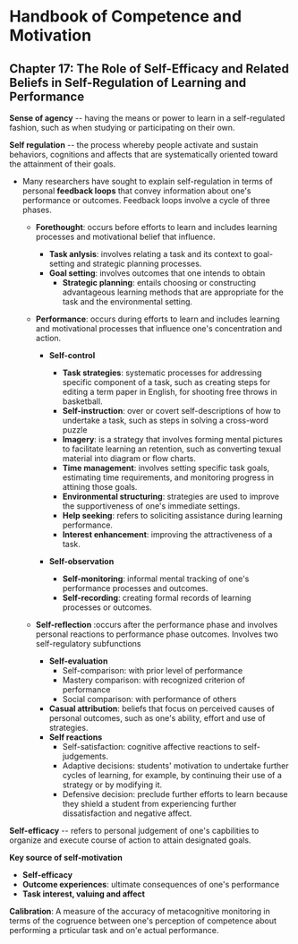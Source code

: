 # Handbook of Competence and Motivation


## Chapter 17: The Role of Self-Efficacy and Related Beliefs in Self-Regulation of Learning and Performance

**Sense of agency** -- having the means or power to learn in a self-regulated fashion, such as when studying or participating on their own.

**Self regulation** -- the process whereby people activate and sustain behaviors, cognitions and affects that are systematically oriented toward the attainment of their goals.
* Many researchers have sought to explain self-regulation in terms of personal **feedback loops** that convey information about one's performance or outcomes. Feedback loops involve a cycle of three phases.
  * **Forethought**: occurs before efforts to learn and includes learning processes and motivational belief that influence.
	* **Task anlysis**: involves relating a task and its context to goal-setting and strategic planning processes.
	* **Goal setting**: involves outcomes that one intends to obtain
		* **Strategic planning**: entails choosing or constructing advantageous learning methods that are appropriate for the task and the environmental setting.
  
  * **Performance**: occurs during efforts to learn and includes learning and motivational processes that influence one's concentration and action.
    * **Self-control**
		 * **Task strategies**: systematic processes for addressing specific component of a task, such as creating steps for editing a term paper in English, for shooting free throws in basketball.
		* **Self-instruction**: over or covert self-descriptions of how to undertake a task, such as steps in solving a cross-word puzzle
		* **Imagery**: is a strategy that involves forming mental pictures to facilitate learning an retention, such as converting texual material into diagram or flow charts.
		* **Time management**: involves setting specific task goals, estimating time requirements, and monitoring progress in attining those goals.
		* **Environmental structuring**: strategies are used to improve the supportiveness of one's immediate settings.
		* **Help seeking**: refers to soliciting assistance during learning performance.
		* **Interest enhancement**: improving the attractiveness of a task.
	
	* **Self-observation**
		* **Self-monitoring**: informal mental tracking of one's performance processes and outcomes.
		* **Self-recording**: creating formal records of learning processes or outcomes.
  * **Self-reflection** :occurs after the performance phase and involves personal reactions to performance phase outcomes. Involves two self-regulatory subfunctions
    * **Self-evaluation**
      * Self-comparison: with prior level of performance
	  * Mastery comparison: with recognized criterion of performance
	  * Social comparison: with performance of others
	* **Casual attribution**: beliefs that focus on perceived causes of personal outcomes, such as one's ability, effort and use of strategies.
    * **Self reactions**
	    * Self-satisfaction: cognitive affective reactions to self-judgements.
	    * Adaptive decisions: students' motivation to undertake further cycles of learning, for example, by continuing their use of a strategy or by modifying it.
	    * Defensive decision: preclude further efforts to learn because they shield a student from experiencing further dissatisfaction and negative affect.

**Self-efficacy** -- refers to personal judgement of one's capbilities to organize and execute course of action to attain designated goals.

**Key source of self-motivation**
* **Self-efficacy**
* **Outcome experiences**: ultimate consequences of one's performance
* **Task interest, valuing and affect**

**Calibration**: A measure of the accuracy of metacognitive monitoring in terms of the cogruence between one's perception of competence about performing a prticular task and on'e actual performance.